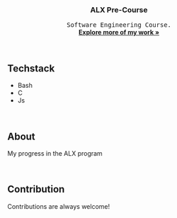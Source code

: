 <h3 align="center">ALX Pre-Course</h3>
<p align="center">
	<samp>Software Engineering Course.</samp>
	<br/>
	<a href="https://github/allannjuguna"><strong>Explore more of my work »</strong> </a>
	<br/>
</p>

<br/>

## Techstack
- Bash
- C
- Js

<br/>

## About
My progress in the ALX program

<br/>

## Contribution
Contributions are always welcome!
